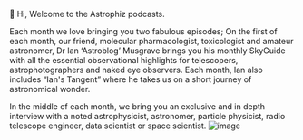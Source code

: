 👋 Hi, 
Welcome to the Astrophiz podcasts. 

Each month we love bringing you two fabulous episodes; On the first of each month, our friend, molecular pharmacologist, toxicologist and amateur astronomer, Dr Ian ‘Astroblog’ Musgrave brings you his monthly SkyGuide with all the essential observational highlights for telescopers, astrophotographers and naked eye observers. 
Each month, Ian also includes “Ian's Tangent” where he takes us on a short journey of astronomical wonder.

In the middle of each month, we bring you an exclusive and in depth interview with a noted astrophysicist, astronomer, particle physicist, radio telescope engineer, data scientist or space scientist. ![image](https://github.com/astrophizpodcast/astrophizpodcast/assets/150576038/0e34c25b-46b8-4c00-8df2-2d3c5f49f183)

<!---
astrophizpodcast/astrophizpodcast is a ✨ special ✨ repository because its `README.md` (this file) appears on your GitHub profile.
You can click the Preview link to take a look at your changes.
--->
